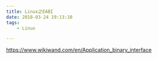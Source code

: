 ```yaml
---
title: Linux之EABI
date: 2018-03-24 19:13:10
tags:
	- Linux

---
```




https://www.wikiwand.com/en/Application_binary_interface



